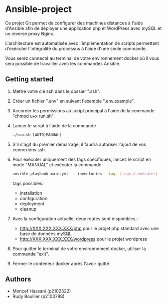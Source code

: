 # Ansible-project

Ce projet Git permet de configurer des machines distances à l'aide d'Ansible afin de déployer une application php et WordPress avec mySQL et un reverse proxy Nginx.

L'architecture est automatisée avec l'implémentation de scripts permettant d'exécuter l'intégralité du processus à l'aide d'une seule commande.

Vous serez connecté au terminal de votre environnement docker où il vous sera possible de travailler avec les commandes Ansible.

## Getting started

1. Mettre votre clé ssh dans le dossier ".ssh".

2. Créer un fichier ".env" en suivant l'exemple ".env.example".

3. Accorder les permissions au script principal à l'aide de la commande "chmod u+x run.sh".

4. Lancer le script à l'aide de la commande

   ```bash
   ./run.sh [AUTO|MANUAL]
   ```

5. S'il s'agit du premier démarrage, il faudra autoriser l'ajout de vos connexions ssh.

6. Pour exécuter uniquement des tags spécifiques, lancez le script en mode "MANUAL" et exécuter la commande

   ```bash
   ansible-playbook main.yml -i inventories --tags [tags_à_exécuter] --skip-tags [tags_à_ignorer]
   ```

   tags possibles:

   - installation
   - configuration
   - deployment
   - cleanup

7. Avec la configuration actuelle, deux routes sont disponibles :

   - http://XXX.XXX.XXX.XXX/php pour le projet php standard avec une base de données mySQL
   - http://XXX.XXX.XXX.XXX/wordpress pour le projet wordpress

8. Pour quitter le terminal de votre environnement docker, utiliser la commande "exit".

9. Fermer le conteneur docker après l'avoir quitté.

## Authors

- Moncef Hassani (p2102522)
- Rudy Boullier (p2100788)
